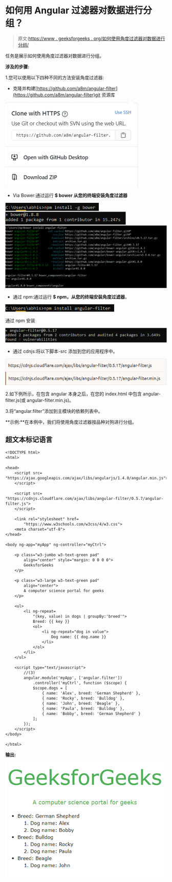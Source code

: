 # 如何用 Angular 过滤器对数据进行分组？

> 原文:[https://www . geeksforgeeks . org/如何使用角度过滤器对数据进行分组/](https://www.geeksforgeeks.org/how-to-group-data-with-angular-filter/)

任务是展示如何使用角度过滤器对数据进行分组。

**涉及的步骤:**

1.您可以使用以下四种不同的方法安装角度过滤器:

*   克隆并构建[https://github.com/a8m/angular-filter](https://github.com/a8m/angular-filter)git 资源库

![](img/a4af6a8dca4416eb1fccfe2a01126390.png)

*   Via Bower:通过运行 **$ bower 从您的终端安装角度过滤器**

![](img/07536c7e0fc9dc1f2f4f77a4648057f3.png) ![](img/245643cb42ae49b889814cf099506580.png) ![](img/2cd710bf8cbad15e3f29b68242e550b2.png)

*   通过 npm:通过运行 **$ npm，从您的终端安装角度过滤器**。

![](img/268a63ecf40ee98fbe633ce761f8e200.png)

通过 npm 安装

![](img/0f1e96048bea1625ce275d93ebdd9596.png)

*   通过 cdnjs:将以下脚本-src 添加到您的应用程序中。

![](img/1cfd13144ac35f1df0a99f37ca5c2877.png)

2.如下例所示，在包含 angular 本身之后，在您的 index.html 中包含 angular-filter.js(或 angular-filter.min.js)。

3.将“angular.filter”添加到主模块的依赖列表中。

**示例:**在本例中，我们将使用角度过滤器按品种对狗进行分组。

## 超文本标记语言

```tshtml
<!DOCTYPE html>
<html>

<head>
    <script src=
"https://ajax.googleapis.com/ajax/libs/angularjs/1.4.0/angular.min.js">
    </script>

    <script src=
"https://cdnjs.cloudflare.com/ajax/libs/angular-filter/0.5.7/angular-filter.js">
    </script>

    <link rel="stylesheet" href=
        "https://www.w3schools.com/w3css/4/w3.css">
    <meta charset="utf-8">
</head>

<body ng-app="myApp" ng-controller="myCtrl">

    <p class="w3-jumbo w3-text-green pad" 
        align="center" style="margin: 0 0 0 0">
        GeeksforGeeks
    </p>

    <p class="w3-large w3-text-green pad" 
        align="center">
        A computer science portal for geeks
    </p>

    <ul>
        <li ng-repeat=
            "(key, value) in dogs | groupBy:'breed'">
            Breed: {{ key }}
            <ol>
                <li ng-repeat="dog in value">
                    Dog name: {{ dog.name }}
                </li>
            </ol>
        </li>
    </ul>

    <script type="text/javascript">
        //(3)
        angular.module('myApp', ['angular.filter'])
            .controller('myCtrl', function ($scope) {
            $scope.dogs = [
                { name: 'Alex', breed: 'German Shepherd' },
                { name: 'Rocky', breed: 'Bulldog' },
                { name: 'John', breed: 'Beagle' },
                { name: 'Paula', breed: 'Bulldog' },
                { name: 'Bobby', breed: 'German Shepherd' }
            ];
        });
    </script>
</body>

</html>
```

**输出:**

![](img/5c72855d5c64ff64f3271a0d69fdecb2.png)